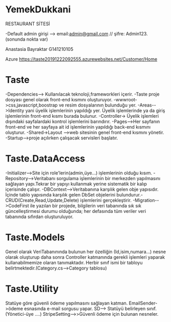 # YemekDukkani

RESTAURANT SİTESİ





-Default admin girişi --> email:admin@gmail.com // şifre: Admin123.(sonunda nokta var)

Anastasia Bayraktar G141210105


Azure https://taste20191222092555.azurewebsites.net/Customer/Home 

 # Taste

-Dependencies--> Kullanılacak teknoloji,frameworkleri içerir.
-Taste proje dosyası genel olarak front-end kısmını oluşturuyor.
-wwwroot->css,javascript,boostrap ve resim dosyalarının bulunduğu yer.
-Areas-->Identity yani üyelik işlemlerinin yapıldığı yer. Üyelik işlemlerinde ya da giriş işlemlerinin front-end kısmı burada bulunur.
-Controller-> Üyelik işlemleri dışındaki sayfalardaki kontrol işlemlerini barındırır.
-Pages-->Her sayfanın front-end ve her sayfaya ait id işlemlerinin yapıldığı back-end kısmını oluşturur.
-Shared->Layout -->web sitesinin genel front-end kısmını yönetir. 
-Startup-->proje açılırken çalışacak servisleri başlatır.

# Taste.DataAccess

-Initializer-->Site için role'lerin(admin,üye...) işlemlerinin olduğu kısım.
-Repository-->Veritabanı sorgulama işlemlerinin bir merkezden yapılmasını sağlayan yapı.Tekrar bir yapıyı kullanmak yerine sistematik bir kalıp içerisinde çalışır.
-DBContext-->Veritabanına karşılık gelen obje yapısıdır. İçinde tablo yapısında karşılık gelen DbSet objelerini bulundurur.-CRUD(Create,Read,Update,Delete) işlemlerini gerçekleştirir.
-Migration-->CodeFirst ile yazılan bir projede, bilgilerin veri tabanında sık sık güncelleştirmesi durumu olduğunda; her defasında tüm veriler veri tabanında sıfırdan oluşturuluyor.

# Taste.Models

Genel olarak VeriTabanınında bulunun her özelliğin (Id,isim,numara...) nesne olarak oluşturup daha sonra Controller katmanında gerekli işlemleri yaparak kullanabilmemize olaran tanımaktadır.
Herbir sınıf ismi bir tabloyu belirtmektedir.(Category.cs-->Category tablosu)

# Taste.Utility

Statüye göre güvenli ödeme yapılmasını sağlayan katman.
EmailSender->ödeme esnasında e-mail sorgusu yapar.
SD--> Statüyü belirleyen sınıf.(Yönetici-üye ....)
StripeSetting-->>Güvenli ödeme için bulunan nesneler.

